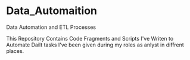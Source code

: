 # Data_Automaition
Data Automation and ETL Processes

This Repository Contains Code Fragments and Scripts I've Writen to Automate Dailt tasks I've been given during my roles as anlyst in diffrent places.
